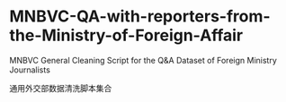 # MNBVC-QA-with-reporters-from-the-Ministry-of-Foreign-Affair
MNBVC General Cleaning Script for the Q&amp;A Dataset of Foreign Ministry Journalists

通用外交部数据清洗脚本集合
